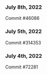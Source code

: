 ### July 8th, 2022

Commit #46086

### July 5th, 2022

Commit #314353


### July 4th, 2022

Commit #72281
